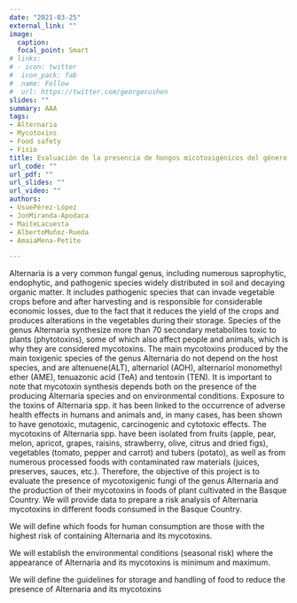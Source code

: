 ```yaml
---
date: "2021-03-25"
external_link: ""
image:
  caption:
  focal_point: Smart
# links:
# - icon: twitter
#  icon_pack: fab
#  name: Follow
#  url: https://twitter.com/georgecushen
slides: ""
summary: AAA
tags:
- Alternaria
- Mycotoxins
- Food safety
- Fisio
title: Evaluación de la presencia de hongos micotoxigénicos del género Alternaria en alimentos animales y humanos producidos en la CAPV.
url_code: ""
url_pdf: ""
url_slides: ""
url_video: ""
authors: 
- UsuePérez-López
- JonMiranda-Apodaca
- MaiteLacuesta
- AlbertoMuñoz-Rueda
- AmaiaMena-Petite

---
```


Alternaria is a very common fungal genus, including numerous saprophytic, endophytic, and pathogenic species widely distributed in soil and decaying organic matter. It includes pathogenic species that can invade vegetable crops before and after harvesting and is responsible for considerable economic losses, due to the fact that it reduces the yield of the crops and produces alterations in the vegetables during their storage. Species of the genus Alternaria synthesize more than 70 secondary metabolites toxic to plants (phytotoxins), some of which also affect people and animals, which is why they are considered mycotoxins. The main mycotoxins produced by the main toxigenic species of the genus Alternaria do not depend on the host species, and are altenuene(ALT), alternariol (AOH), alternariol monomethyl ether (AME), tenuazonic acid (TeA) and tentoxin (TEN). It is important to note that mycotoxin synthesis depends both on the presence of the producing Alternaria species and on environmental conditions.
Exposure to the toxins of Alternaria spp. it has been linked to the occurrence of adverse health effects in humans and animals and, in many cases, has been shown to have genotoxic, mutagenic, carcinogenic and cytotoxic effects. The mycotoxins of Alternaria spp. have been isolated from fruits (apple, pear, melon, apricot, grapes, raisins, strawberry, olive, citrus and dried figs), vegetables (tomato, pepper and carrot) and tubers (potato), as well as from numerous processed foods with contaminated raw materials (juices, preserves, sauces, etc.). Therefore, the objective of this project is to evaluate the presence of mycotoxigenic fungi of the genus Alternaria and the production of their mycotoxins in foods of plant cultivated in the Basque Country.
We will provide data to prepare a risk analysis of Alternaria mycotoxins in different foods consumed in the Basque Country.

We will define which foods for human consumption are those with the highest risk of containing Alternaria and its mycotoxins.

We will establish the environmental conditions (seasonal risk) where the appearance of Alternaria and its mycotoxins is minimum and maximum.

We will define the guidelines for storage and handling of food to reduce the presence of Alternaria and its mycotoxins

